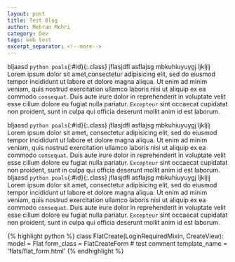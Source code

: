 ```yaml
---
layout: post
title: Test Blog
author: Mehran Mehri
category: Dev
tags: web test
excerpt_separator: <!--more-->
---
```


bljaasd `python poals`{:#id}{:.class} jflasjdfl asflajsg  mbkuhiuyuygj ljkljlj Lorem ipsum dolor sit amet,consectetur adipisicing elit, sed do eiusmod tempor incididunt ut labore et dolore magna aliqua. Ut enim ad minim veniam, quis nostrud <!--more-->  exercitation ullamco laboris nisi ut aliquip ex ea commodo `consequat`. Duis aute irure dolor in reprehenderit in voluptate velit esse cillum dolore eu fugiat nulla pariatur. `Excepteur` sint occaecat cupidatat non proident, sunt in culpa qui officia deserunt mollit anim id est laborum.

bljaasd `python poals`{:#id}{:.class} jflasjdfl asflajsg  mbkuhiuyuygj ljkljlj Lorem ipsum dolor sit amet, consectetur adipisicing elit, sed do eiusmod tempor incididunt ut labore et dolore magna aliqua. Ut enim ad minim veniam, quis nostrud exercitation ullamco laboris nisi ut aliquip ex ea commodo `consequat`. Duis aute irure dolor in reprehenderit in voluptate velit esse cillum dolore eu fugiat nulla pariatur. `Excepteur` sint occaecat cupidatat non proident, sunt in culpa qui officia deserunt mollit anim id est laborum.
bljaasd `python poals`{:#id}{:.class} jflasjdfl asflajsg  mbkuhiuyuygj ljkljlj Lorem ipsum dolor sit amet, consectetur adipisicing elit, sed do eiusmod tempor incididunt ut labore et dolore magna aliqua. Ut enim ad minim veniam, quis nostrud exercitation ullamco laboris nisi ut aliquip ex ea commodo `consequat`. Duis aute irure dolor in reprehenderit in voluptate velit esse cillum dolore eu fugiat nulla pariatur. `Excepteur` sint occaecat cupidatat non proident, sunt in culpa qui officia deserunt mollit anim id est laborum.



{% highlight python %}
class FlatCreate(LoginRequiredMixin, CreateView):
    model = Flat
    form_class = FlatCreateForm
    # test comment
    template_name = 'flats/flat_form.html'
{% endhighlight %}
